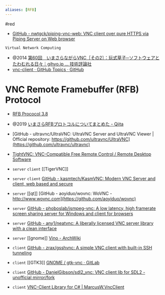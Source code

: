 ```yaml
---
aliases: [RFB]
---
```


#red


- [GitHub - nwtgck/piping-vnc-web: VNC client over pure HTTPS via Piping Server on Web browser](https://github.com/nwtgck/piping-vnc-web)

`Virtual Network Computing`
- @2014 [第60回　いまさらながらVNC［その2］：玩式草子─ソフトウェアとたわむれる日々｜gihyo.jp … 技術評論社](https://gihyo.jp/lifestyle/serial/01/ganshiki-soushi/0060)
- [vnc-client · GitHub Topics · GitHub](https://github.com/topics/vnc-client)

# VNC Remote Framebuffer (RFB) Protocol
- [RFB Prococol 3.8](http://srgia.com/docs/rfbprotocol3.8.html)
- @2019 [いまさらRFBプロトコルについてまとめた - Qiita](https://qiita.com/onushinosenzo/items/b13e051d2fc6260e3294)

- [GitHub - ultravnc/UltraVNC: UltraVNC Server and UltraVNC Viewer | Official repository: https://github.com/ultravnc/UltraVNC](https://github.com/ultravnc/ultravnc)

- [TightVNC: VNC-Compatible Free Remote Control / Remote Desktop Software](https://www.tightvnc.com/)

- `server` `client` [[TigerVNC]]
- `server` `client` [GitHub - kasmtech/KasmVNC: Modern VNC Server and client, web based and secure](https://github.com/kasmtech/KasmVNC)
- `server` [[qt]] [GitHub - aoyiduo/wovnc: WoVNC - http://www.wovnc.com](https://github.com/aoyiduo/wovnc)
- `server` [GitHub - phoboslab/jsmpeg-vnc: A low latency, high framerate screen sharing server for Windows and client for browsers](https://github.com/phoboslab/jsmpeg-vnc)
- `server` [GitHub - any1/neatvnc: A liberally licensed VNC server library with a clean interface](https://github.com/any1/neatvnc)
- `server` [[gnome]]  [Vino - ArchWiki](https://wiki.archlinux.jp/index.php/Vino)

- `client` [GitHub - zrax/gsshvnc: A simple VNC client with built-in SSH tunneling](https://github.com/zrax/gsshvnc)
- `client` [[GTK3]]  [GNOME / gtk-vnc · GitLab](https://gitlab.gnome.org/GNOME/gtk-vnc)
- `client` [GitHub - DanielGibson/sdl2_vnc: VNC client lib for SDL2 - unofficial mirror/fork](https://github.com/DanielGibson/sdl2_vnc)
- `client` [VNC-Client Library for C# | MarcusW.VncClient](https://vnc-client.marcusw.de/)
